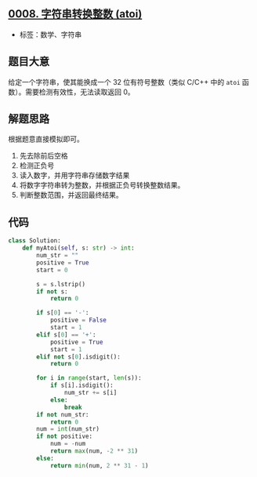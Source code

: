 ## [0008. 字符串转换整数 (atoi)](https://leetcode-cn.com/problems/string-to-integer-atoi/)

- 标签：数学、字符串

## 题目大意

给定一个字符串，使其能换成一个 32 位有符号整数（类似 C/C++ 中的 `atoi` 函数）。需要检测有效性，无法读取返回 0。

## 解题思路

根据题意直接模拟即可。

1. 先去除前后空格
2. 检测正负号
3. 读入数字，并用字符串存储数字结果
4. 将数字字符串转为整数，并根据正负号转换整数结果。
5. 判断整数范围，并返回最终结果。

## 代码

```Python
class Solution:
    def myAtoi(self, s: str) -> int:
        num_str = ""
        positive = True
        start = 0

        s = s.lstrip()
        if not s:
            return 0

        if s[0] == '-':
            positive = False
            start = 1
        elif s[0] == '+':
            positive = True
            start = 1
        elif not s[0].isdigit():
            return 0

        for i in range(start, len(s)):
            if s[i].isdigit():
                num_str += s[i]
            else:
                break
        if not num_str:
            return 0
        num = int(num_str)
        if not positive:
            num = -num
            return max(num, -2 ** 31)
        else:
            return min(num, 2 ** 31 - 1)
```


